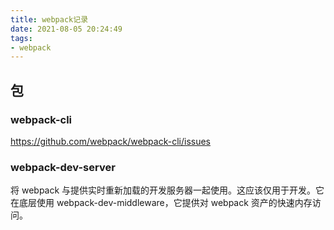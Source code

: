 ```yaml
---
title: webpack记录
date: 2021-08-05 20:24:49
tags:
- webpack
---
```




## 包

### webpack-cli

https://github.com/webpack/webpack-cli/issues

### webpack-dev-server

将 webpack 与提供实时重新加载的开发服务器一起使用。这应该仅用于开发。它在底层使用 webpack-dev-middleware，它提供对 webpack 资产的快速内存访问。

